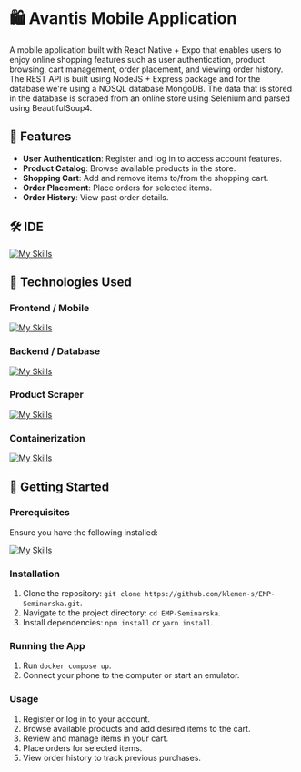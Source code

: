 # 🛍️ Avantis Mobile Application

A mobile application built with React Native + Expo that enables users to enjoy online shopping features such as user authentication, product browsing, cart management, order placement, and viewing order history. The REST API is built using NodeJS + Express package and for the database we're using a NOSQL database MongoDB. The data that is stored in the database is scraped from an online store using Selenium and parsed using BeautifulSoup4.

## 🚀 Features

- **User Authentication**: Register and log in to access account features.
- **Product Catalog**: Browse available products in the store.
- **Shopping Cart**: Add and remove items to/from the shopping cart.
- **Order Placement**: Place orders for selected items.
- **Order History**: View past order details.

## 🛠️ IDE
[![My Skills](https://skillicons.dev/icons?i=vscode)](https://skillicons.dev)


## 📱 Technologies Used
### Frontend / Mobile
[![My Skills](https://skillicons.dev/icons?i=react)](https://skillicons.dev)

### Backend / Database
[![My Skills](https://skillicons.dev/icons?i=nodejs,express,mongodb)](https://skillicons.dev)

### Product Scraper
[![My Skills](https://skillicons.dev/icons?i=python,selenium)](https://skillicons.dev)

### Containerization
[![My Skills](https://skillicons.dev/icons?i=docker)](https://skillicons.dev)


## 🏁 Getting Started

### Prerequisites

Ensure you have the following installed:

[![My Skills](https://skillicons.dev/icons?i=nodejs,docker,npm,yarn)](https://skillicons.dev)



### Installation

1. Clone the repository: `git clone https://github.com/klemen-s/EMP-Seminarska.git`.
2. Navigate to the project directory: `cd EMP-Seminarska`.
3. Install dependencies: `npm install` or `yarn install`.

### Running the App

1. Run `docker compose up`.
2. Connect your phone to the computer or start an emulator.

### Usage

1. Register or log in to your account.
2. Browse available products and add desired items to the cart.
3. Review and manage items in your cart.
4. Place orders for selected items.
5. View order history to track previous purchases.

